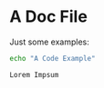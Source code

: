 # A Doc File

Just some examples:

```bash
echo "A Code Example"
```

```{admonition} A Box
Lorem Impsum
```
